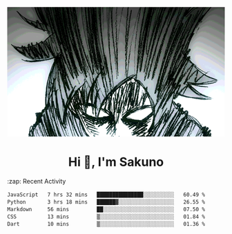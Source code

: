 <body>
<h1 align="center"></h1>
<br>
<div align="center">
<img width="auto" height="300" src="Img/mobFreakoutLonger.gif"/>
</div>
</div>
<h1 align="center">Hi 👋, I'm Sakuno</h1>
:zap: Recent Activity

<!--START_SECTION:waka-->

```txt
JavaScript   7 hrs 32 mins   ███████████████░░░░░░░░░░   60.49 %
Python       3 hrs 18 mins   ██████▓░░░░░░░░░░░░░░░░░░   26.55 %
Markdown     56 mins         ██░░░░░░░░░░░░░░░░░░░░░░░   07.50 %
CSS          13 mins         ▒░░░░░░░░░░░░░░░░░░░░░░░░   01.84 %
Dart         10 mins         ▒░░░░░░░░░░░░░░░░░░░░░░░░   01.36 %
```

<!--END_SECTION:waka-->

